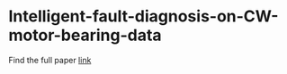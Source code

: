 # Intelligent-fault-diagnosis-on-CW-motor-bearing-data

Find the full paper [link](http://aetic.theiaer.org/archive/v5/v5n4/p4.html) 
